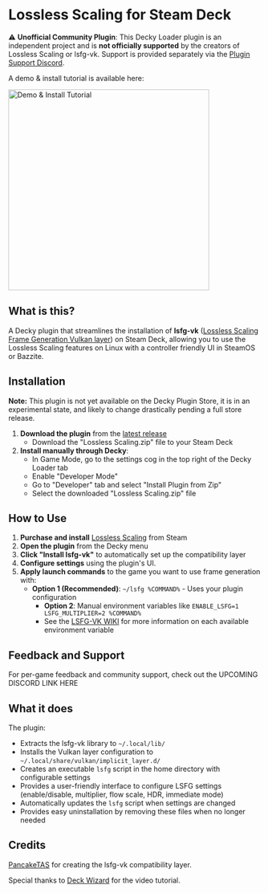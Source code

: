 # Lossless Scaling for Steam Deck

⚠️ **Unofficial Community Plugin**: This Decky Loader plugin is an independent project and is **not officially supported** by the creators of Lossless Scaling or lsfg-vk. Support is provided separately via the [Plugin Support Discord](YOUR_DISCORD_LINK_HERE).

A demo & install tutorial is available here:

<a href="https://www.youtube.com/watch?v=0KCXxhD-Y8s&embeds_referring_euri=https%3A%2F%2Fwww.reddit.com%2F&embeds_referring_origin=https%3A%2F%2Fwww.reddit.com&source_ve_path=MjM4NTE" target="_blank">
  <img src="https://img.youtube.com/vi/0KCXxhD-Y8s/0.jpg" alt="Demo & Install Tutorial" width="400"/>
</a>

## What is this?

A Decky plugin that streamlines the installation of **lsfg-vk** ([Lossless Scaling Frame Generation Vulkan layer](https://github.com/PancakeTAS/lsfg-vk)) on Steam Deck, allowing you to use the Lossless Scaling features on Linux with a controller friendly UI in SteamOS or Bazzite. 

## Installation

**Note:** This plugin is not yet available on the Decky Plugin Store, it is in an experimental state, and likely to change drastically pending a full store release. 

1. **Download the plugin** from the [latest release](https://github.com/xXJSONDeruloXx/decky-lossless-scaling-vk/releases/tag/Latest)
   - Download the "Lossless Scaling.zip" file to your Steam Deck
2. **Install manually through Decky**:
   - In Game Mode, go to the settings cog in the top right of the Decky Loader tab
   - Enable "Developer Mode"
   - Go to "Developer" tab and select "Install Plugin from Zip"
   - Select the downloaded "Lossless Scaling.zip" file

## How to Use

1. **Purchase and install** [Lossless Scaling](https://store.steampowered.com/app/993090/Lossless_Scaling/) from Steam
2. **Open the plugin** from the Decky menu
3. **Click "Install lsfg-vk"** to automatically set up the compatibility layer
4. **Configure settings** using the plugin's UI.
5. **Apply launch commands** to the game you want to use frame generation with:
   - **Option 1 (Recommended)**: `~/lsfg %COMMAND%` - Uses your plugin configuration
      - **Option 2**: Manual environment variables like `ENABLE_LSFG=1 LSFG_MULTIPLIER=2 %COMMAND%`
      - See the [LSFG-VK WIKI](https://github.com/PancakeTAS/lsfg-vk/wiki/Configuring-lsfg%E2%80%90vk) for more information on each available environment variable

## Feedback and Support

For per-game feedback and community support, check out the UPCOMING DISCORD LINK HERE

## What it does

The plugin:
- Extracts the lsfg-vk library to `~/.local/lib/`
- Installs the Vulkan layer configuration to `~/.local/share/vulkan/implicit_layer.d/`
- Creates an executable `lsfg` script in the home directory with configurable settings
- Provides a user-friendly interface to configure LSFG settings (enable/disable, multiplier, flow scale, HDR, immediate mode)
- Automatically updates the `lsfg` script when settings are changed
- Provides easy uninstallation by removing these files when no longer needed

## Credits

[PancakeTAS](https://github.com/PancakeTAS/lsfg-vk) for creating the lsfg-vk compatibility layer.
  
Special thanks to <a href="https://www.youtube.com/@DeckWizard" target="_blank">Deck Wizard</a> for the video tutorial.
